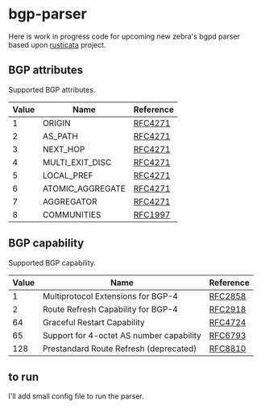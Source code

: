 # bgp-parser

Here is work in progress code for upcoming new zebra's bgpd parser based upon
[rusticata](https://github.com/rusticata) project.

## BGP attributes

Supported BGP attributes.

| Value | Name             | Reference                                              |
|-------|------------------|--------------------------------------------------------|
| 1     | ORIGIN           | [RFC4271](https://www.rfc-editor.org/rfc/rfc4271.html) |
| 2     | AS_PATH          | [RFC4271](https://www.rfc-editor.org/rfc/rfc4271.html) |
| 3     | NEXT_HOP         | [RFC4271](https://www.rfc-editor.org/rfc/rfc4271.html) |
| 4     | MULTI_EXIT_DISC  | [RFC4271](https://www.rfc-editor.org/rfc/rfc4271.html) |
| 5     | LOCAL_PREF       | [RFC4271](https://www.rfc-editor.org/rfc/rfc4271.html) |
| 6     | ATOMIC_AGGREGATE | [RFC4271](https://www.rfc-editor.org/rfc/rfc4271.html) |
| 7     | AGGREGATOR       | [RFC4271](https://www.rfc-editor.org/rfc/rfc4271.html) |
| 8     | COMMUNITIES      | [RFC1997](https://www.rfc-editor.org/rfc/rfc1997.html) |

## BGP capability

Supported BGP capability.

| Value | Name                                     | Reference                                              |
|-------|------------------------------------------|--------------------------------------------------------|
| 1     | Multiprotocol Extensions for BGP-4       | [RFC2858](https://www.rfc-editor.org/rfc/rfc2858.html) |
| 2     | Route Refresh Capability for BGP-4       | [RFC2918](https://www.rfc-editor.org/rfc/rfc2918.html) |
| 64    | Graceful Restart Capability              | [RFC4724](https://www.rfc-editor.org/rfc/rfc4724.html) |
| 65    | Support for 4-octet AS number capability | [RFC6793](https://www.rfc-editor.org/rfc/rfc6793.html) |
| 128   | Prestandard Route Refresh (deprecated)   | [RFC8810](https://www.rfc-editor.org/rfc/rfc8810.html) |

## to run

I'll add small config file to run the parser.
